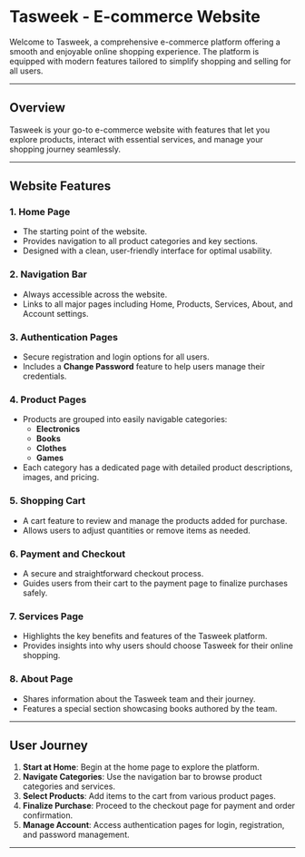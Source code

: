 # Tasweek - E-commerce Website

Welcome to Tasweek, a comprehensive e-commerce platform offering a smooth and enjoyable online shopping experience. The platform is equipped with modern features tailored to simplify shopping and selling for all users.

---

## Overview
Tasweek is your go-to e-commerce website with features that let you explore products, interact with essential services, and manage your shopping journey seamlessly.

---

## Website Features

### 1. Home Page
- The starting point of the website.
- Provides navigation to all product categories and key sections.
- Designed with a clean, user-friendly interface for optimal usability.

### 2. Navigation Bar
- Always accessible across the website.
- Links to all major pages including Home, Products, Services, About, and Account settings.

### 3. Authentication Pages
- Secure registration and login options for all users.
- Includes a **Change Password** feature to help users manage their credentials.

### 4. Product Pages
- Products are grouped into easily navigable categories:
  - **Electronics**
  - **Books**
  - **Clothes**
  - **Games**
- Each category has a dedicated page with detailed product descriptions, images, and pricing.

### 5. Shopping Cart
- A cart feature to review and manage the products added for purchase.
- Allows users to adjust quantities or remove items as needed.

### 6. Payment and Checkout
- A secure and straightforward checkout process.
- Guides users from their cart to the payment page to finalize purchases safely.

### 7. Services Page
- Highlights the key benefits and features of the Tasweek platform.
- Provides insights into why users should choose Tasweek for their online shopping.

### 8. About Page
- Shares information about the Tasweek team and their journey.
- Features a special section showcasing books authored by the team.

---

## User Journey
1. **Start at Home**: Begin at the home page to explore the platform.
2. **Navigate Categories**: Use the navigation bar to browse product categories and services.
3. **Select Products**: Add items to the cart from various product pages.
4. **Finalize Purchase**: Proceed to the checkout page for payment and order confirmation.
5. **Manage Account**: Access authentication pages for login, registration, and password management.

---

